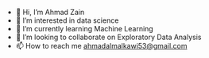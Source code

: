 - 👋 Hi, I’m Ahmad Zain
- 👀 I’m interested in data science
- 🌱 I’m currently learning Machine Learning
- 💞️ I’m looking to collaborate on Exploratory Data Analysis
- 📫 How to reach me ahmadalmalkawi53@gmail.com

<!---
AhmadZain5/AhmadZain5 is a ✨ special ✨ repository because its `README.md` (this file) appears on your GitHub profile.
You can click the Preview link to take a look at your changes.
--->
